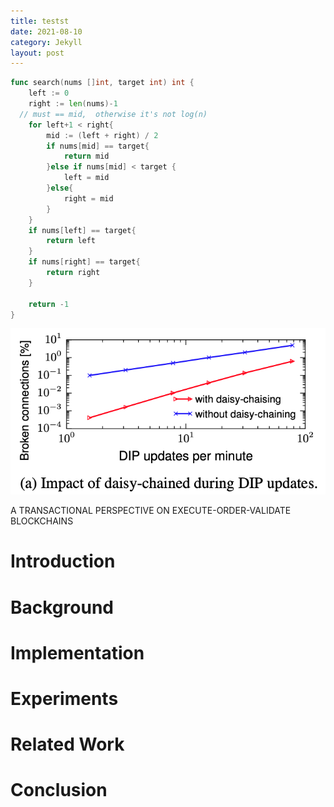 ```yaml
---
title: testst
date: 2021-08-10
category: Jekyll
layout: post
---
```



```go
func search(nums []int, target int) int {
	left := 0
	right := len(nums)-1
  // must == mid,  otherwise it's not log(n)
	for left+1 < right{
		mid := (left + right) / 2
		if nums[mid] == target{
			return mid
		}else if nums[mid] < target {
			left = mid
		}else{
			right = mid
		}
	}
	if nums[left] == target{
		return left
	}
    if nums[right] == target{
		return right
	}
	
	return -1
}
```


![image-20211022205246266](../imgs/image-20211022205246266.png)


A TRANSACTIONAL PERSPECTIVE ON EXECUTE-ORDER-VALIDATE BLOCKCHAINS

# Introduction



# Background

# Implementation

# Experiments

# Related Work

# Conclusion

